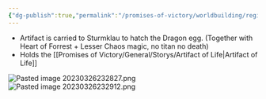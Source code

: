 ```yaml
---
{"dg-publish":true,"permalink":"/promises-of-victory/worldbuilding/regions/todo/sturmklau/","title":"Sturmklau","noteIcon":"Settlement","created":"","updated":""}
---
```


- Artifact is carried to Sturmklau to hatch the Dragon egg. (Together with Heart of Forrest + Lesser Chaos magic, no titan no death)
- Holds the  [[Promises of Victory/General/Storys/Artifact of Life\|Artifact of Life]]

 ![Pasted image 20230326232827.png](/img/user/resources/Pictures/Pasted%20image%2020230326232827.png)
![Pasted image 20230326232912.png](/img/user/resources/Pictures/Pasted%20image%2020230326232912.png)